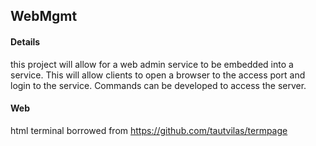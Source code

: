 ## WebMgmt  

#### Details
this project will allow for a web admin service to be embedded into a service. This will allow clients to open a browser to the access port and login to the service. Commands can be developed to access the server.

#### Web
html terminal borrowed from  https://github.com/tautvilas/termpage
